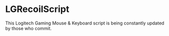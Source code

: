 # LGRecoilScript
This Logitech Gaming Mouse &amp; Keyboard script is being constantly updated by those who commit.
